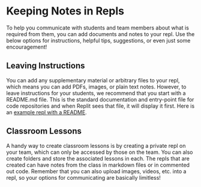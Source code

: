 # Keeping Notes in Repls

To help you communicate with students and team members about what is required from them, you can add documents and notes to your repl. Use the below options for instructions, helpful tips, suggestions, or even just some encouragement! 

## Leaving Instructions

You can add any supplementary material or arbitrary files to your repl, which means you can add PDFs, images, or plain text notes. However, to leave instructions for your students, we recommend that you start with a README.md file. This is the standard documentation and entry-point file for code repositories and when Replit sees that file, it will display it first. Here is an [example repl with a README](https://repl.it/@amasad/python-with-readme).

## Classroom Lessons

A handy way to create classroom lessons is by creating a private repl on your team, which can only be accessed by those on the team. You can also create folders and store the associated lessons in each. The repls that are created can have notes from the class in markdown files or in commented out code. Remember that you can also upload images, videos, etc. into a repl, so your options for communicating are basically limitless!